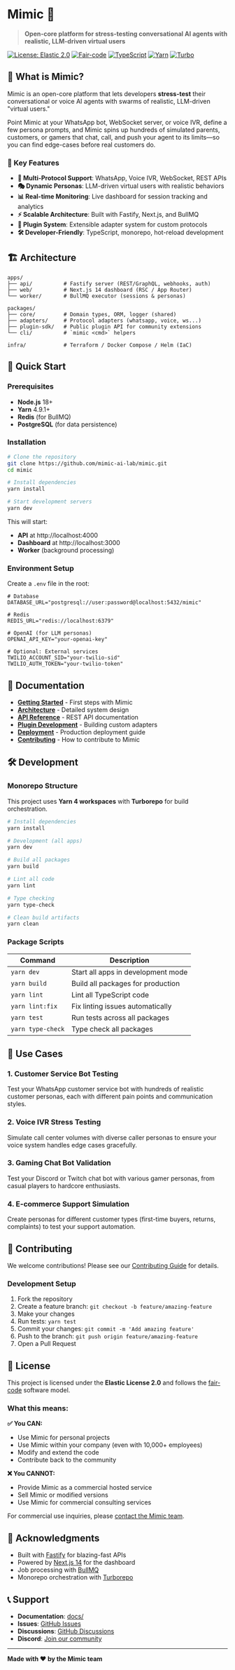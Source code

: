 # Mimic 🤖

> **Open-core platform for stress-testing conversational AI agents with realistic, LLM-driven virtual users**

[![License: Elastic 2.0](https://img.shields.io/badge/License-Elastic%202.0-blue.svg)](https://www.elastic.co/licensing/elastic-license)
[![Fair-code](https://img.shields.io/badge/Fair--code-Enabled-green.svg)](https://faircode.io/)
[![TypeScript](https://img.shields.io/badge/TypeScript-5.8.3-blue.svg)](https://www.typescriptlang.org/)
[![Yarn](https://img.shields.io/badge/Yarn-4.9.1-blue.svg)](https://yarnpkg.com/)
[![Turbo](https://img.shields.io/badge/Turbo-2.5.4-blue.svg)](https://turbo.build/)

## 🎯 What is Mimic?

Mimic is an open-core platform that lets developers **stress-test** their conversational or voice AI agents with swarms of realistic, LLM-driven "virtual users."

Point Mimic at your WhatsApp bot, WebSocket server, or voice IVR, define a few persona prompts, and Mimic spins up hundreds of simulated parents, customers, or gamers that chat, call, and push your agent to its limits—so you can find edge-cases before real customers do.

### 🚀 Key Features

- **🔄 Multi-Protocol Support**: WhatsApp, Voice IVR, WebSocket, REST APIs
- **🎭 Dynamic Personas**: LLM-driven virtual users with realistic behaviors
- **📊 Real-time Monitoring**: Live dashboard for session tracking and analytics
- **⚡ Scalable Architecture**: Built with Fastify, Next.js, and BullMQ
- **🔌 Plugin System**: Extensible adapter system for custom protocols
- **🛠️ Developer-Friendly**: TypeScript, monorepo, hot-reload development

## 🏗️ Architecture

```
apps/
├── api/          # Fastify server (REST/GraphQL, webhooks, auth)
├── web/          # Next.js 14 dashboard (RSC / App Router)
└── worker/       # BullMQ executor (sessions & personas)

packages/
├── core/         # Domain types, ORM, logger (shared)
├── adapters/     # Protocol adapters (whatsapp, voice, ws...)
├── plugin-sdk/   # Public plugin API for community extensions
└── cli/          # `mimic <cmd>` helpers

infra/            # Terraform / Docker Compose / Helm (IaC)
```

## 🚀 Quick Start

### Prerequisites

- **Node.js** 18+
- **Yarn** 4.9.1+
- **Redis** (for BullMQ)
- **PostgreSQL** (for data persistence)

### Installation

```bash
# Clone the repository
git clone https://github.com/mimic-ai-lab/mimic.git
cd mimic

# Install dependencies
yarn install

# Start development servers
yarn dev
```

This will start:

- **API** at http://localhost:4000
- **Dashboard** at http://localhost:3000
- **Worker** (background processing)

### Environment Setup

Create a `.env` file in the root:

```env
# Database
DATABASE_URL="postgresql://user:password@localhost:5432/mimic"

# Redis
REDIS_URL="redis://localhost:6379"

# OpenAI (for LLM personas)
OPENAI_API_KEY="your-openai-key"

# Optional: External services
TWILIO_ACCOUNT_SID="your-twilio-sid"
TWILIO_AUTH_TOKEN="your-twilio-token"
```

## 📖 Documentation

- **[Getting Started](./docs/getting-started.md)** - First steps with Mimic
- **[Architecture](./docs/architecture.md)** - Detailed system design
- **[API Reference](./docs/api-reference.md)** - REST API documentation
- **[Plugin Development](./docs/plugins.md)** - Building custom adapters
- **[Deployment](./docs/deployment.md)** - Production deployment guide
- **[Contributing](./CONTRIBUTING.md)** - How to contribute to Mimic

## 🛠️ Development

### Monorepo Structure

This project uses **Yarn 4 workspaces** with **Turborepo** for build orchestration.

```bash
# Install dependencies
yarn install

# Development (all apps)
yarn dev

# Build all packages
yarn build

# Lint all code
yarn lint

# Type checking
yarn type-check

# Clean build artifacts
yarn clean
```

### Package Scripts

| Command           | Description                        |
| ----------------- | ---------------------------------- |
| `yarn dev`        | Start all apps in development mode |
| `yarn build`      | Build all packages for production  |
| `yarn lint`       | Lint all TypeScript code           |
| `yarn lint:fix`   | Fix linting issues automatically   |
| `yarn test`       | Run tests across all packages      |
| `yarn type-check` | Type check all packages            |

## 🎯 Use Cases

### 1. **Customer Service Bot Testing**

Test your WhatsApp customer service bot with hundreds of realistic customer personas, each with different pain points and communication styles.

### 2. **Voice IVR Stress Testing**

Simulate call center volumes with diverse caller personas to ensure your voice system handles edge cases gracefully.

### 3. **Gaming Chat Bot Validation**

Test your Discord or Twitch chat bot with various gamer personas, from casual players to hardcore enthusiasts.

### 4. **E-commerce Support Simulation**

Create personas for different customer types (first-time buyers, returns, complaints) to test your support automation.

## 🤝 Contributing

We welcome contributions! Please see our [Contributing Guide](./CONTRIBUTING.md) for details.

### Development Setup

1. Fork the repository
2. Create a feature branch: `git checkout -b feature/amazing-feature`
3. Make your changes
4. Run tests: `yarn test`
5. Commit your changes: `git commit -m 'Add amazing feature'`
6. Push to the branch: `git push origin feature/amazing-feature`
7. Open a Pull Request

## 📄 License

This project is licensed under the **Elastic License 2.0** and follows the [fair-code](https://faircode.io/) software model.

### What this means:

**✅ You CAN:**

- Use Mimic for personal projects
- Use Mimic within your company (even with 10,000+ employees)
- Modify and extend the code
- Contribute back to the community

**❌ You CANNOT:**

- Provide Mimic as a commercial hosted service
- Sell Mimic or modified versions
- Use Mimic for commercial consulting services

For commercial use inquiries, please [contact the Mimic team](mailto:your-email@example.com).

## 🙏 Acknowledgments

- Built with [Fastify](https://fastify.io/) for blazing-fast APIs
- Powered by [Next.js 14](https://nextjs.org/) for the dashboard
- Job processing with [BullMQ](https://docs.bullmq.io/)
- Monorepo orchestration with [Turborepo](https://turbo.build/)

## 📞 Support

- **Documentation**: [docs/](./docs/)
- **Issues**: [GitHub Issues](https://github.com/mimic-ai-lab/mimic/issues)
- **Discussions**: [GitHub Discussions](https://github.com/mimic-ai-lab/mimic/discussions)
- **Discord**: [Join our community](https://discord.gg/mimic)

---

**Made with ❤️ by the Mimic team**
